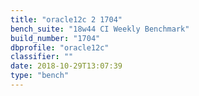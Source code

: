 ```yaml
---
title: "oracle12c 2 1704"
bench_suite: "18w44 CI Weekly Benchmark"
build_number: "1704"
dbprofile: "oracle12c"
classifier: ""
date: 2018-10-29T13:07:39
type: "bench"
---
```

